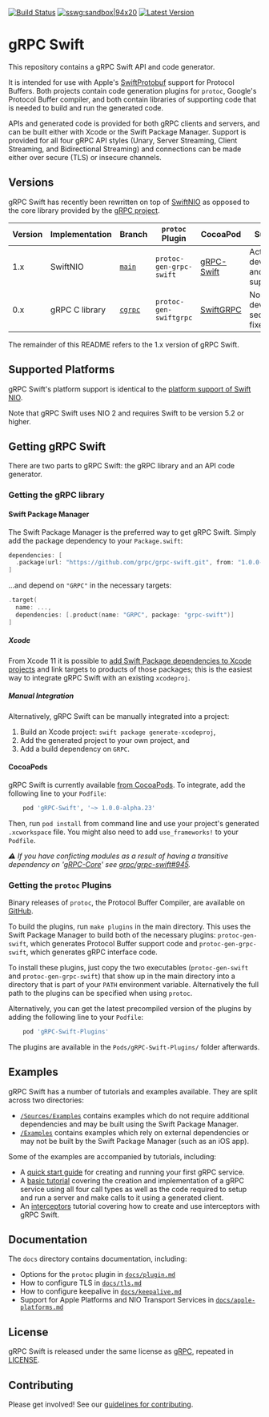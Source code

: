 [![Build Status](https://travis-ci.org/grpc/grpc-swift.svg?branch=main)](https://travis-ci.org/grpc/grpc-swift)
[![sswg:sandbox|94x20](https://img.shields.io/badge/sswg-sandbox-lightgrey.svg)](https://github.com/swift-server/sswg/blob/master/process/incubation.md#sandbox-level)
[![Latest Version](https://img.shields.io/github/v/release/grpc/grpc-swift?include_prereleases&sort=semver)](https://img.shields.io/github/v/release/grpc/grpc-swift?include_prereleases&sort=semver)

# gRPC Swift

This repository contains a gRPC Swift API and code generator.

It is intended for use with Apple's [SwiftProtobuf][swift-protobuf] support for
Protocol Buffers. Both projects contain code generation plugins for `protoc`,
Google's Protocol Buffer compiler, and both contain libraries of supporting code
that is needed to build and run the generated code.

APIs and generated code is provided for both gRPC clients and servers, and can
be built either with Xcode or the Swift Package Manager. Support is provided for
all four gRPC API styles (Unary, Server Streaming, Client Streaming, and
Bidirectional Streaming) and connections can be made either over secure (TLS) or
insecure channels.

## Versions

gRPC Swift has recently been rewritten on top of [SwiftNIO][swift-nio] as
opposed to the core library provided by the [gRPC project][grpc].

Version | Implementation | Branch                 | `protoc` Plugin         | CocoaPod              | Support
--------|----------------|------------------------|-------------------------|-----------------------|-----------------------------------------
1.x     | SwiftNIO       | [`main`][branch-new]   | `protoc-gen-grpc-swift` | [gRPC-Swift][pod-new] | Actively developed and supported
0.x     | gRPC C library | [`cgrpc`][branch-old]  | `protoc-gen-swiftgrpc`  | [SwiftGRPC][pod-old]  | No longer developed; security fixes only

The remainder of this README refers to the 1.x version of gRPC Swift.

## Supported Platforms

gRPC Swift's platform support is identical to the [platform support of Swift
NIO][swift-nio-platforms].

Note that gRPC Swift uses NIO 2 and requires Swift to be version 5.2 or higher.

## Getting gRPC Swift

There are two parts to gRPC Swift: the gRPC library and an API code generator.

### Getting the gRPC library

#### Swift Package Manager

The Swift Package Manager is the preferred way to get gRPC Swift. Simply add the
package dependency to your `Package.swift`:

```swift
dependencies: [
  .package(url: "https://github.com/grpc/grpc-swift.git", from: "1.0.0-alpha.23")
]
```

...and depend on `"GRPC"` in the necessary targets:

```swift
.target(
  name: ...,
  dependencies: [.product(name: "GRPC", package: "grpc-swift")]
]
```

##### Xcode

From Xcode 11 it is possible to [add Swift Package dependencies to Xcode
projects][xcode-spm] and link targets to products of those packages; this is the
easiest way to integrate gRPC Swift with an existing `xcodeproj`.

##### Manual Integration

Alternatively, gRPC Swift can be manually integrated into a project:

1. Build an Xcode project: `swift package generate-xcodeproj`,
1. Add the generated project to your own project, and
1. Add a build dependency on `GRPC`.

#### CocoaPods

gRPC Swift is currently available [from CocoaPods][pod-new]. To integrate, add
the following line to your `Podfile`:

```ruby
    pod 'gRPC-Swift', '~> 1.0.0-alpha.23'
```

Then, run `pod install` from command line and use your project's generated
`.xcworkspace` file. You might also need to add `use_frameworks!` to your `Podfile`.

*⚠️ If you have conficting modules as a result of having a transitive
dependency on '[gRPC-Core][grpc-core-pod]' see [grpc/grpc-swift#945][grpc-swift-945].*

### Getting the `protoc` Plugins

Binary releases of `protoc`, the Protocol Buffer Compiler, are available on
[GitHub][protobuf-releases].

To build the plugins, run `make plugins` in the main directory. This uses the
Swift Package Manager to build both of the necessary plugins:
`protoc-gen-swift`, which generates Protocol Buffer support code and
`protoc-gen-grpc-swift`, which generates gRPC interface code.

To install these plugins, just copy the two executables (`protoc-gen-swift` and
`protoc-gen-grpc-swift`) that show up in the main directory into a directory
that is part of your `PATH` environment variable. Alternatively the full path to
the plugins can be specified when using `protoc`.

Alternatively, you can get the latest precompiled version of the plugins by adding
the following line to your `Podfile`:

```ruby
    pod 'gRPC-Swift-Plugins'
```

The plugins are available in the `Pods/gRPC-Swift-Plugins/` folder afterwards.

## Examples

gRPC Swift has a number of tutorials and examples available. They are split
across two directories:

- [`/Sources/Examples`][examples-in-source] contains examples which do not
  require additional dependencies and may be built using the Swift Package
  Manager.
- [`/Examples`][examples-out-of-source] contains examples which rely on
  external dependencies or may not be built by the Swift Package Manager (such
  as an iOS app).

Some of the examples are accompanied by tutorials, including:
- A [quick start guide][docs-quickstart] for creating and running your first
  gRPC service.
- A [basic tutorial][docs-tutorial] covering the creation and implementation of
  a gRPC service using all four call types as well as the code required to setup
  and run a server and make calls to it using a generated client.
- An [interceptors][docs-interceptors-tutorial] tutorial covering how to create
  and use interceptors with gRPC Swift.

## Documentation

The `docs` directory contains documentation, including:

- Options for the `protoc` plugin in [`docs/plugin.md`][docs-plugin]
- How to configure TLS in [`docs/tls.md`][docs-tls]
- How to configure keepalive in [`docs/keepalive.md`][docs-keepalive]
- Support for Apple Platforms and NIO Transport Services in
  [`docs/apple-platforms.md`][docs-apple]

## License

gRPC Swift is released under the same license as [gRPC][grpc], repeated in
[LICENSE](LICENSE).

## Contributing

Please get involved! See our [guidelines for contributing](CONTRIBUTING.md).

[docs-apple]: ./docs/apple-platforms.md
[docs-plugin]: ./docs/plugin.md
[docs-quickstart]: ./docs/quick-start.md
[docs-tls]: ./docs/tls.md
[docs-keepalive]: ./docs/keepalive.md
[docs-tutorial]: ./docs/basic-tutorial.md
[docs-interceptors-tutorial]: ./docs/interceptors-tutorial.md
[grpc]: https://github.com/grpc/grpc
[grpc-core-pod]: https://cocoapods.org/pods/gRPC-Core
[grpc-swift-945]: https://github.com/grpc/grpc-swift/pull/945
[protobuf-releases]: https://github.com/protocolbuffers/protobuf/releases
[swift-nio-platforms]: https://github.com/apple/swift-nio#supported-platforms
[swift-nio]: https://github.com/apple/swift-nio
[swift-protobuf]: https://github.com/apple/swift-protobuf
[xcode-spm]: https://help.apple.com/xcode/mac/current/#/devb83d64851
[pod-new]: https://cocoapods.org/pods/gRPC-Swift
[pod-old]: https://cocoapods.org/pods/SwiftGRPC
[branch-new]: https://github.com/grpc/grpc-swift/tree/main
[branch-old]: https://github.com/grpc/grpc-swift/tree/cgrpc
[examples-out-of-source]: https://github.com/grpc/grpc-swift/tree/main/Examples
[examples-in-source]: https://github.com/grpc/grpc-swift/tree/main/Sources/Examples
